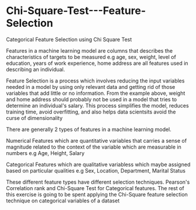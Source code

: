 # Chi-Square-Test---Feature-Selection
Categorical Feature Selection using Chi Square Test

Features in a machine learning model are columns that describes the characteristics of targets to be measured e.g age, sex, weight, level of education, years of work experience, home address are all features used in describing an individual.

Feature Selection is a process which involves reducing the input variables needed in a model by using only relevant data and getting rid of those variables that add little or no information. From the example above, weight and home address should probably not be used in a model that tries to determine an individual's salary. This process simplifies the model, reduces training time, avoid overfitting, and also helps data scientsits avoid the curse of dimensionality

There are generally 2 types of features in a machine learning model.

Numerical Features which are quantitative variables that carries a sense of magnitude related to the context of the variable which are measurable in numbers e.g Age, Height, Salary

Categorical Features which are qualitative variabless which maybe assigned based on particular qualities e.g Sex, Location, Department, Marital Status

These different feature types have different selection techniques. Pearson's Correlation rank and Chi-Square Test for Categorical features. The rest of this exercise is going to be spent applying the Chi-Square feature selection technique on categorical variables of a dataset
